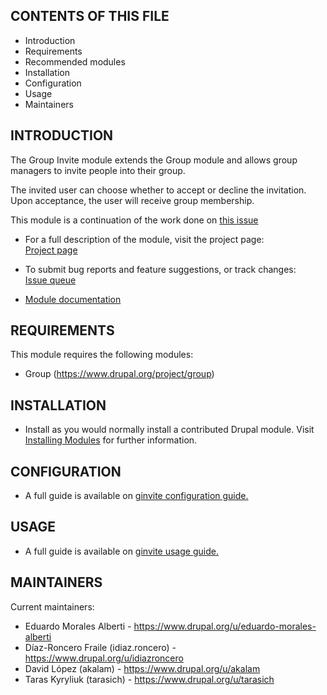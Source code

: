 CONTENTS OF THIS FILE
---------------------

* Introduction
* Requirements
* Recommended modules
* Installation
* Configuration
* Usage
* Maintainers

INTRODUCTION
------------

The Group Invite module extends the Group module and allows group managers to invite people into their group.

The invited user can choose whether to accept or decline the invitation. Upon acceptance,
the user will receive group membership.

This module is a continuation of the work done on [this issue](https://www.drupal.org/project/group/issues/2801603)

* For a full description of the module, visit the project page:  
  [Project page](https://www.drupal.org/project/ginvite)

* To submit bug reports and feature suggestions, or track changes:  
  [Issue queue](https://www.drupal.org/project/issues/ginvite)

* [Module documentation](https://www.drupal.org/docs/contributed-modules/group-invite)

REQUIREMENTS
------------

This module requires the following modules:

* Group (https://www.drupal.org/project/group)

INSTALLATION
------------

* Install as you would normally install a contributed Drupal module. Visit
  [Installing Modules](https://www.drupal.org/docs/extending-drupal/installing-modules) for further information.

CONFIGURATION
-------------

* A full guide is available on [ginvite configuration guide.](https://www.drupal.org/docs/contributed-modules/group-invite/configuration)

USAGE
-------------

* A full guide is available on [ginvite usage guide.](https://www.drupal.org/docs/contributed-modules/group-invite/usage)

MAINTAINERS
-----------

Current maintainers:
* Eduardo Morales Alberti - https://www.drupal.org/u/eduardo-morales-alberti
* Díaz-Roncero Fraile (idiaz.roncero) - https://www.drupal.org/u/idiazroncero
* David López (akalam) - https://www.drupal.org/u/akalam
* Taras Kyryliuk (tarasich) - https://www.drupal.org/u/tarasich
